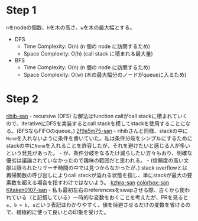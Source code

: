 # Step 1

`n`をnodeの個数、`h`を木の高さ、`w`を木の最大幅とする。

- DFS
	- Time Complexity: O(n) (n 個の node に訪問するため)
	- Space Complexity: O(h) (call stack に積まれる最大量)
- BFS
	- Time Complexity: O(n) (n 個の node に訪問するため)
	- Space Complexity: O(w) (木の最大幅分のノードがqueueに入るため)

# Step 2

[rihib-san](https://github.com/rihib/leetcode/pull/26)
	- recursive (DFS) な解法はfunction callがcall stackに積まれていくので、iterativeにDFSを実装するとcall stackを模してstackを使用することになる。(BFSならFIFOのqueue。)
[2f9a5m75-san](https://github.com/wf9a5m75/leetcode3/pull/13)
	- rihibさんと同様、stackの中に`None`を入れないように条件を書いていた。私は条件分岐をシンプルにするためにstackの中に`None`を入れることを許容したが、それを避けたいと感じる人が多いという発見があった。
		- が、条件分岐をなるたけ減らしたい方々もおり、明確な優劣は議論されていなかったので趣味の範囲だと思われる。
	- (信頼度の高い文献は限られたリサーチ時間の中では見つからなかったが、) stack overflowとは再帰関数の呼び出しによりcall stackが溢れる状態を指し、単にstackが最大の要素数を超える場合を指すわけではないよう。
[kzhra-san](https://github.com/kzhra/Grind41/pull/6)
[colorbox-san](https://github.com/colorbox/leetcode/pull/8)
[Kitaken0107-san](https://github.com/Kitaken0107/GrindEasy/pull/9)
	- 私も最初左右のreferencesをswapさせる際、古くから使われている（と記憶している）一時的な変数をおくことを考えたが、PRを見ると`a, b = b, a`という表記はわかりやすく、値を待避させるだけの変数を省けるので、積極的に使って良いとの印象を受けた。

